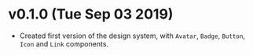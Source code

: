 # v0.1.0 (Tue Sep 03 2019)

- Created first version of the design system, with `Avatar`, `Badge`, `Button`, `Icon` and `Link` components.